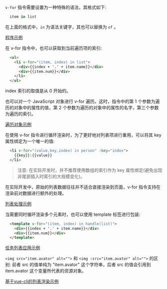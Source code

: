 
`v-for` 指令需要设置为一种特殊的语法，其格式如下:
```js
  item in list
```
在上面的格式中，`in` 为语法关键字，其也可以替换为 `of` 。

[程序示例](t/03_for_list.html)

在 v-for 指令中，也可以获取到当前遍历项的索引:
```html
  <ul>
    <li v-for="(item, index) in list">
      <div>{{index + '.' + item.name}}</div>
      <div>{{item.num}}</div>
    </li>
  </ul>
```
index 索引的取值是从 0 开始的。

也可以对一个 JavaScript 对象进行 v-for 遍历。这时，指令中的第 1 个参数为遍历的对象中的属性的值，第 2 个参数为遍历的对象中的属性的名字，第三个参数为遍历的索引。

[遍历对象示例](t/03_for_obj.html)

在使用 v-for 指令进行循环渲染时，为了更好地对列表项进行重用，可以将其 key 属性绑定为一个唯一的值:
```html
  <li v-for="(value,key,index) in person" :key="index">
    {{key}}:{{value}}
  </li>
```
> 注意: 在实际开发时，并不推荐使用数组的索引作为 key 属性绑定(避免出现非尾部插入时索引的大规模变化)。

在实际开发中，原始的列表数据往往并不适合直接渲染到页面，v-for 指令支持在渲染前对数据进行额外的处理。

[列表处理示例](t/03_for_handle.html)

当需要同时循环渲染多个元素时，也可以使用 template 标签进行包装:
```html
  <template v-for="(item, index) in handle(list)">
    <div>{{index + '.' + item.name}}</div>
    <div>{{item.num}}</div>
  </template>
```

[任务列表应用示例](t/03_todoList.html)

`<img src="item.avator" alt="">` 和 `<img :src="item.avator" alt="">` 的区别: 前者 src 的值单纯为 "item.avator" 这个字符串，后者 src 的值会引用到 item.avator 这个变量所代表的资源对象。

[基于vue-cli的列表渲染示例](vu-4)